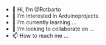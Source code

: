 - 👋 Hi, I’m @Rotbarto
- 👀 I’m interested in Arduinoprojects.
- 🌱 I’m currently learning ...
- 💞️ I’m looking to collaborate on ...
- 📫 How to reach me ...

<!---
Rotbarto/Rotbarto is a ✨ special ✨ repository because its `README.md` (this file) appears on your GitHub profile.
You can click the Preview link to take a look at your changes.
--->
